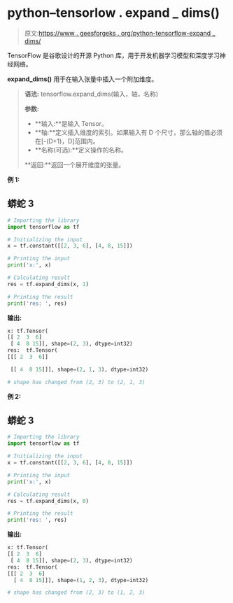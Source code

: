 # python–tensorlow . expand _ dims()

> 原文:[https://www . geesforgeks . org/python-tensorflow-expand _ dims/](https://www.geeksforgeeks.org/python-tensorflow-expand_dims/)

TensorFlow 是谷歌设计的开源 Python 库，用于开发机器学习模型和深度学习神经网络。

**expand_dims()** 用于在输入张量中插入一个附加维度。

> **语法:** tensorflow.expand_dims(输入，轴，名称)
> 
> **参数:**
> 
> *   **输入:**是输入 Tensor。
> *   **轴:**定义插入维度的索引。如果输入有 D 个尺寸，那么轴的值必须在[-(D+1)，D]范围内。
> *   **名称(可选):**定义操作的名称。
> 
> **返回:**返回一个展开维度的张量。

**例 1:**

## 蟒蛇 3

```py
# Importing the library
import tensorflow as tf

# Initializing the input
x = tf.constant([[2, 3, 6], [4, 8, 15]])

# Printing the input
print('x:', x)

# Calculating result
res = tf.expand_dims(x, 1)

# Printing the result
print('res: ', res)
```

**输出:**

```py
x: tf.Tensor(
[[ 2  3  6]
 [ 4  8 15]], shape=(2, 3), dtype=int32)
res:  tf.Tensor(
[[[ 2  3  6]]

 [[ 4  8 15]]], shape=(2, 1, 3), dtype=int32)

# shape has changed from (2, 3) to (2, 1, 3)
```

**例 2:**

## 蟒蛇 3

```py
# Importing the library
import tensorflow as tf

# Initializing the input
x = tf.constant([[2, 3, 6], [4, 8, 15]])

# Printing the input
print('x:', x)

# Calculating result
res = tf.expand_dims(x, 0)

# Printing the result
print('res: ', res)
```

**输出:**

```py
x: tf.Tensor(
[[ 2  3  6]
 [ 4  8 15]], shape=(2, 3), dtype=int32)
res:  tf.Tensor(
[[[ 2  3  6]
  [ 4  8 15]]], shape=(1, 2, 3), dtype=int32)

# shape has changed from (2, 3) to (1, 2, 3)
```